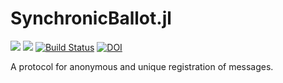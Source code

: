 # SynchronicBallot.jl


[![](https://img.shields.io/badge/docs-stable-blue.svg)](https://PeaceFounder.github.io/SynchronicBallot.jl/stable)
[![](https://img.shields.io/badge/docs-dev-blue.svg)](https://PeaceFounder.github.io/SynchronicBallot.jl/dev)
[![Build Status](https://travis-ci.com/PeaceFounder/SynchronicBallot.jl.svg?branch=master)](https://travis-ci.com/PeaceFounder/SynchronicBallot.jl)
[![DOI](https://zenodo.org/badge/DOI/10.5281/zenodo.3562951.svg)](https://doi.org/10.5281/zenodo.3562951)

A protocol for anonymous and unique registration of messages. 
